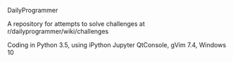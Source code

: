 DailyProgrammer

A repository for attempts to solve challenges at r/dailyprogrammer/wiki/challenges

Coding in Python 3.5, using iPython Jupyter QtConsole, gVim 7.4, Windows 10

